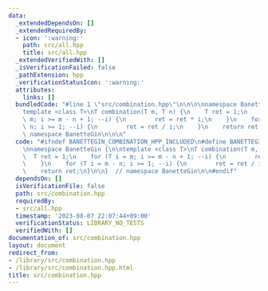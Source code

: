 ```yaml
---
data:
  _extendedDependsOn: []
  _extendedRequiredBy:
  - icon: ':warning:'
    path: src/all.hpp
    title: src/all.hpp
  _extendedVerifiedWith: []
  _isVerificationFailed: false
  _pathExtension: hpp
  _verificationStatusIcon: ':warning:'
  attributes:
    links: []
  bundledCode: "#line 1 \"src/combination.hpp\"\n\n\n\nnamespace BanetteGin {\n\n\
    template <class T>\nT combination(T m, T n) {\n    T ret = 1;\n    for (T i =\
    \ m; i >= m - n + 1; --i) {\n        ret = ret * i;\n    }\n    for (T i = m -\
    \ n; i >= 1; --i) {\n        ret = ret / i;\n    }\n    return ret;\n}\n\n}  //\
    \ namespace BanetteGin\n\n\n"
  code: "#ifndef BANETTEGIN_COMBINATION_HPP_INCLUDED\n#define BANETTEGIN_COMBINATION_HPP_INCLUDED\n\
    \nnamespace BanetteGin {\n\ntemplate <class T>\nT combination(T m, T n) {\n  \
    \  T ret = 1;\n    for (T i = m; i >= m - n + 1; --i) {\n        ret = ret * i;\n\
    \    }\n    for (T i = m - n; i >= 1; --i) {\n        ret = ret / i;\n    }\n\
    \    return ret;\n}\n\n}  // namespace BanetteGin\n\n#endif"
  dependsOn: []
  isVerificationFile: false
  path: src/combination.hpp
  requiredBy:
  - src/all.hpp
  timestamp: '2023-08-07 22:07:44+09:00'
  verificationStatus: LIBRARY_NO_TESTS
  verifiedWith: []
documentation_of: src/combination.hpp
layout: document
redirect_from:
- /library/src/combination.hpp
- /library/src/combination.hpp.html
title: src/combination.hpp
---
```

